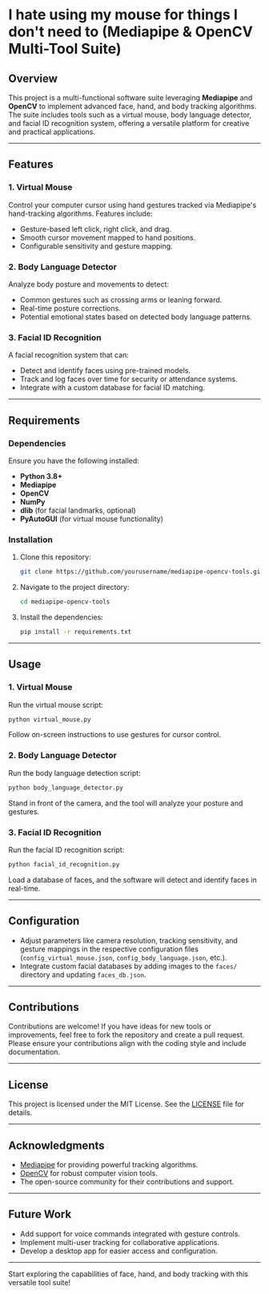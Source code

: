 
# I hate using my mouse for things I don't need to (Mediapipe & OpenCV Multi-Tool Suite)

## Overview
This project is a multi-functional software suite leveraging **Mediapipe** and **OpenCV** to implement advanced face, hand, and body tracking algorithms. The suite includes tools such as a virtual mouse, body language detector, and facial ID recognition system, offering a versatile platform for creative and practical applications.

---

## Features

### 1. **Virtual Mouse**
Control your computer cursor using hand gestures tracked via Mediapipe's hand-tracking algorithms. Features include:
- Gesture-based left click, right click, and drag.
- Smooth cursor movement mapped to hand positions.
- Configurable sensitivity and gesture mapping.

### 2. **Body Language Detector**
Analyze body posture and movements to detect:
- Common gestures such as crossing arms or leaning forward.
- Real-time posture corrections.
- Potential emotional states based on detected body language patterns.

### 3. **Facial ID Recognition**
A facial recognition system that can:
- Detect and identify faces using pre-trained models.
- Track and log faces over time for security or attendance systems.
- Integrate with a custom database for facial ID matching.

---

## Requirements

### Dependencies
Ensure you have the following installed:
- **Python 3.8+**
- **Mediapipe**
- **OpenCV**
- **NumPy**
- **dlib** (for facial landmarks, optional)
- **PyAutoGUI** (for virtual mouse functionality)

### Installation
1. Clone this repository:
   ```bash
   git clone https://github.com/yourusername/mediapipe-opencv-tools.git
   ```
2. Navigate to the project directory:
   ```bash
   cd mediapipe-opencv-tools
   ```
3. Install the dependencies:
   ```bash
   pip install -r requirements.txt
   ```

---

## Usage

### 1. **Virtual Mouse**
Run the virtual mouse script:
```bash
python virtual_mouse.py
```
Follow on-screen instructions to use gestures for cursor control.

### 2. **Body Language Detector**
Run the body language detection script:
```bash
python body_language_detector.py
```
Stand in front of the camera, and the tool will analyze your posture and gestures.

### 3. **Facial ID Recognition**
Run the facial ID recognition script:
```bash
python facial_id_recognition.py
```
Load a database of faces, and the software will detect and identify faces in real-time.

---

## Configuration

- Adjust parameters like camera resolution, tracking sensitivity, and gesture mappings in the respective configuration files (`config_virtual_mouse.json`, `config_body_language.json`, etc.).
- Integrate custom facial databases by adding images to the `faces/` directory and updating `faces_db.json`.

---

## Contributions

Contributions are welcome! If you have ideas for new tools or improvements, feel free to fork the repository and create a pull request. Please ensure your contributions align with the coding style and include documentation.

---

## License
This project is licensed under the MIT License. See the [LICENSE](LICENSE) file for details.

---

## Acknowledgments
- [Mediapipe](https://google.github.io/mediapipe/) for providing powerful tracking algorithms.
- [OpenCV](https://opencv.org/) for robust computer vision tools.
- The open-source community for their contributions and support.

---

## Future Work

- Add support for voice commands integrated with gesture controls.
- Implement multi-user tracking for collaborative applications.
- Develop a desktop app for easier access and configuration.

---

Start exploring the capabilities of face, hand, and body tracking with this versatile tool suite!

